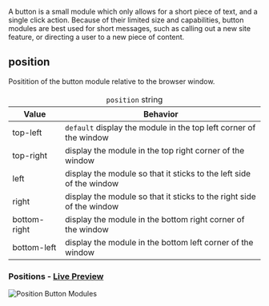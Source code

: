 A button is a small module which only allows for a short piece of text, and a single click action. Because of their limited size and capabilities, button modules are best used for short messages, such as calling out a new site feature, or directing a user to a new piece of content.


## position

Positition of the button module relative to the browser window.

<table>
  <thead>
    <tr>
      <td colspan="2" align="center"><code>position</code> string</td>
    </tr>
    <tr>
      <th>Value</th>
      <th>Behavior</th>
    </tr>
  </thead>
  
  <tr>
    <td>top-left</td>
    <td><code>default</code> display the module in the top left corner of the window</td>
  </tr>
  <tr>
    <td>top-right</td>
    <td>display the module in the top right corner of the window</td>
  </tr>
  <tr>
    <td>left</td>
    <td>display the module so that it sticks to the left side of the window</td>
  </tr>
  <tr>
    <td>right</td>
    <td>display the module so that it sticks to the right side of the window</td>
  </tr>
  <tr>
    <td>bottom-right</td>
    <td>display the module in the bottom right corner of the window</td>
  </tr>
  <tr>
    <td>bottom-left</td>
    <td>display the module in the bottom left corner of the window</td>
  </tr>
</table>


<h3>Positions - <a href="../../examples/preview/layouts/button/positions.html" target="_blank">Live Preview</a></h3>

![Position Button Modules](../examples/img/layouts/button/positions.png)

<pre data-src="../../examples/src/layouts/button/positions.js"></pre>
